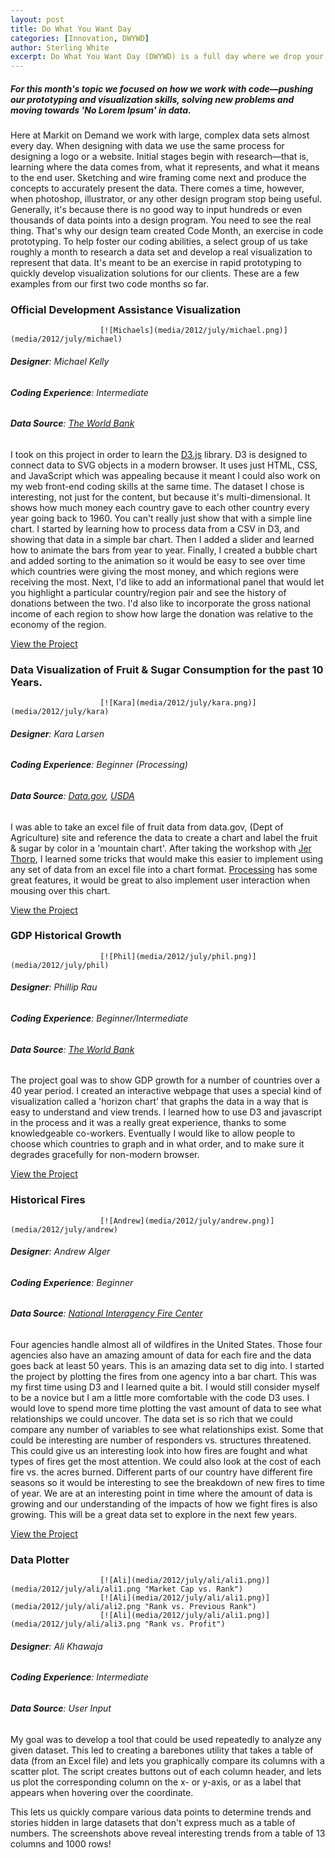 ```yaml
---
layout: post
title: Do What You Want Day
categories: [Innovation, DWYWD]
author: Sterling White
excerpt: Do What You Want Day (DWYWD) is a full day where we drop your normal work and spend the day on things that matter to us. Markit On Demand hosts this day every quarter and it's an opportunity to work on projects that will help our teams grow, be more efficient, learn something new, or build community in the office.
---
```


##### For this month's topic we focused on how we work with code&mdash;pushing our prototyping and visualization skills, solving new problems and moving towards 'No Lorem Ipsum' in data.

Here at Markit on Demand we work with large, complex data sets almost every day. When designing with data we use the same process for designing a logo or a website. Initial stages begin with research&mdash;that is, learning where the data comes from, what it represents, and what it means to the end user. Sketching and wire framing come next and produce the concepts to accurately present the data. There comes a time, however, when photoshop, illustrator, or any other design program stop being useful. Generally, it's because there is no good way to input hundreds or even thousands of data points into a design program. You need to see the real thing. That's why our design team created Code Month, an exercise in code prototyping. To help foster our coding abilities, a select group of us take roughly a month to research a data set and develop a real visualization to represent that data. It's meant to be an exercise in rapid prototyping to quickly develop visualization solutions for our clients. These are a few examples from our first two code months so far.

### Official Development Assistance Visualization

						[![Michaels](media/2012/july/michael.png)](media/2012/july/michael)

###### **Designer**: Michael Kelly

###### **Coding Experience**: Intermediate

###### **Data Source**: [The World Bank](http://data.worldbank.org/data-catalog/world-development-indicators)

I took on this project in order to learn the [D3.js](http://d3js.org) library. D3 is designed to connect data to SVG objects in a modern browser. It uses just HTML, CSS, and JavaScript which was appealing because it meant I could also work on my web front-end coding skills at the same time. The dataset I chose is interesting, not just for the content, but because it's multi-dimensional. It shows how much money each country gave to each other country every year going back to 1960. You can't really just show that with a simple line chart. I started by learning how to process data from a CSV in D3, and showing that data in a simple bar chart. Then I added a slider and learned how to animate the bars from year to year. Finally, I created a bubble chart and added sorting to the animation so it would be easy to see over time which countries were giving the most money, and which regions were receiving the most. Next, I'd like to add an informational panel that would let you highlight a particular country/region pair and see the history of donations between the two. I'd also like to incorporate the gross national income of each region to show how large the donation was relative to the economy of the region.

[View the Project](media/2012/july/michael)

### Data Visualization of Fruit &amp; Sugar Consumption for the past 10 Years.

						[![Kara](media/2012/july/kara.png)](media/2012/july/kara)

###### **Designer**: Kara Larsen

###### **Coding Experience**: Beginner (Processing)

###### **Data Source**: [Data.gov](https://explore.data.gov/Agriculture/Fruit-and-Tree-Nuts-Yearbook-Data-tables/r6wy-597z), [USDA](http://www.ers.usda.gov/data-products/food-consumption-and-nutrient-intakes.aspx)

I was able to take an excel file of fruit data from data.gov, (Dept of Agriculture) site and reference the data to create a chart and label the fruit &amp; sugar by color in a 'mountain chart'. After taking the workshop with [Jer Thorp](http://blprnt.com/), I learned some tricks that would make this easier to implement using any set of data from an excel file into a chart format. [Processing](http://processing.org) has some great features, it would be great to also implement user interaction when mousing over this chart.

[View the Project](media/2012/july/kara)

### GDP Historical Growth

						[![Phil](media/2012/july/phil.png)](media/2012/july/phil)

###### **Designer**: Phillip Rau

###### **Coding Experience**: Beginner/Intermediate

###### **Data Source**: [The World Bank](http://data.worldbank.org/indicator/NY.GDP.MKTP.KD.ZG)

The project goal was to show GDP growth for a number of countries over a 40 year period. I created an interactive webpage that uses a special kind of visualization called a 'horizon chart' that graphs the data in a way that is easy to understand and view trends. I learned how to use D3 and javascript in the process and it was a really great experience, thanks to some knowledgeable co-workers. Eventually I would like to allow people to choose which countries to graph and in what order, and to make sure it degrades gracefully for non-modern browser.

[View the Project](media/2012/july/phil)

### Historical Fires

						[![Andrew](media/2012/july/andrew.png)](media/2012/july/andrew)

###### **Designer**: Andrew Alger

###### **Coding Experience**: Beginner

###### **Data Source**: [National Interagency Fire Center](https://www.nifc.blm.gov/fire_reporting/annual_dataset_archive/index.html)

Four agencies handle almost all of wildfires in the United States. Those four agencies also have an amazing amount of data for each fire and the data goes back at least 50 years. This is an amazing data set to dig into. I started the project by plotting the fires from one agency into a bar chart. This was my first time using D3 and I learned quite a bit. I would still consider myself to be a novice but I am a little more comfortable with the code D3 uses. I would love to spend more time plotting the vast amount of data to see what relationships we could uncover. The data set is so rich that we could compare any number of variables to see what relationships exist. Some that could be interesting are number of responders vs. structures threatened. This could give us an interesting look into how fires are fought and what types of fires get the most attention. We could also look at the cost of each fire vs. the acres burned. Different parts of our country have different fire seasons so it would be interesting to see the breakdown of new fires to time of year. We are at an interesting point in time where the amount of data is growing and our understanding of the impacts of how we fight fires is also growing. This will be a great data set to explore in the next few years.

[View the Project](media/2012/july/andrew)

### Data Plotter

						[![Ali](media/2012/july/ali/ali1.png)](media/2012/july/ali/ali1.png "Market Cap vs. Rank")
						[![Ali](media/2012/july/ali/ali1.png)](media/2012/july/ali/ali2.png "Rank vs. Previous Rank")
						[![Ali](media/2012/july/ali/ali1.png)](media/2012/july/ali/ali3.png "Rank vs. Profit")

###### **Designer**: Ali Khawaja

###### **Coding Experience**: Intermediate

###### **Data Source**: User Input

My goal was to develop a tool that could be used repeatedly to analyze any given dataset. This led to creating a barebones utility that takes a table of data (from an Excel file) and lets you graphically compare its columns with a scatter plot. The script creates buttons out of each column header, and lets us plot the corresponding column on the x- or y-axis, or as a label that appears when hovering over the coordinate.

This lets us quickly compare various data points to determine trends and stories hidden in large datasets that don't express much as a table of numbers. The screenshots above reveal interesting trends from a table of 13 columns and 1000 rows!